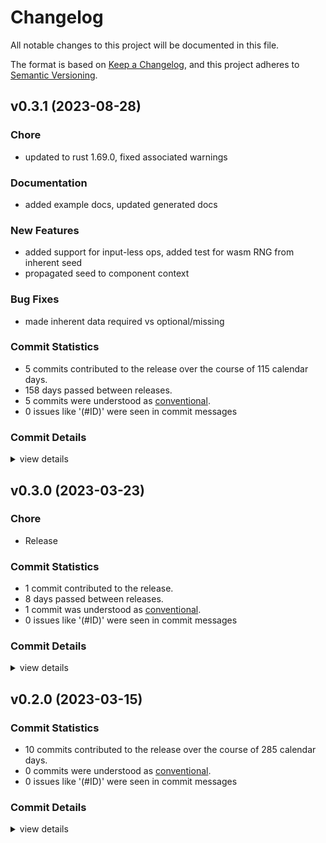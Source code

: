 # Changelog

All notable changes to this project will be documented in this file.

The format is based on [Keep a Changelog](https://keepachangelog.com/en/1.0.0/),
and this project adheres to [Semantic Versioning](https://semver.org/spec/v2.0.0.html).

## v0.3.1 (2023-08-28)

### Chore

 - <csr-id-e561fd668afb1e1af3639c472a893b7fcfe2bf54/> updated to rust 1.69.0, fixed associated warnings

### Documentation

 - <csr-id-0d37e8af72f6578595deb2138b57711a2ff6ceca/> added example docs, updated generated docs

### New Features

 - <csr-id-3213e75c9e1a08db300d521e228d65e27671a779/> added support for input-less ops, added test for wasm RNG from inherent seed
 - <csr-id-33c82afccdbcb4d7cda43e0ae880381501668478/> propagated seed to component context

### Bug Fixes

 - <csr-id-221be200017943aae5d2c78254a8194d72600f7a/> made inherent data required vs optional/missing

### Commit Statistics

<csr-read-only-do-not-edit/>

 - 5 commits contributed to the release over the course of 115 calendar days.
 - 158 days passed between releases.
 - 5 commits were understood as [conventional](https://www.conventionalcommits.org).
 - 0 issues like '(#ID)' were seen in commit messages

### Commit Details

<csr-read-only-do-not-edit/>

<details><summary>view details</summary>

 * **Uncategorized**
    - Added example docs, updated generated docs ([`0d37e8a`](https://github.com/candlecorp/wick/commit/0d37e8af72f6578595deb2138b57711a2ff6ceca))
    - Added support for input-less ops, added test for wasm RNG from inherent seed ([`3213e75`](https://github.com/candlecorp/wick/commit/3213e75c9e1a08db300d521e228d65e27671a779))
    - Made inherent data required vs optional/missing ([`221be20`](https://github.com/candlecorp/wick/commit/221be200017943aae5d2c78254a8194d72600f7a))
    - Updated to rust 1.69.0, fixed associated warnings ([`e561fd6`](https://github.com/candlecorp/wick/commit/e561fd668afb1e1af3639c472a893b7fcfe2bf54))
    - Propagated seed to component context ([`33c82af`](https://github.com/candlecorp/wick/commit/33c82afccdbcb4d7cda43e0ae880381501668478))
</details>

## v0.3.0 (2023-03-23)

### Chore

 - <csr-id-f229d8ee9dbb1c051d18b911bb4ef868b968ea14/> Release

### Commit Statistics

<csr-read-only-do-not-edit/>

 - 1 commit contributed to the release.
 - 8 days passed between releases.
 - 1 commit was understood as [conventional](https://www.conventionalcommits.org).
 - 0 issues like '(#ID)' were seen in commit messages

### Commit Details

<csr-read-only-do-not-edit/>

<details><summary>view details</summary>

 * **Uncategorized**
    - Release ([`f229d8e`](https://github.com/candlecorp/wick/commit/f229d8ee9dbb1c051d18b911bb4ef868b968ea14))
</details>

## v0.2.0 (2023-03-15)

### Commit Statistics

<csr-read-only-do-not-edit/>

 - 10 commits contributed to the release over the course of 285 calendar days.
 - 0 commits were understood as [conventional](https://www.conventionalcommits.org).
 - 0 issues like '(#ID)' were seen in commit messages

### Commit Details

<csr-read-only-do-not-edit/>

<details><summary>view details</summary>

 * **Uncategorized**
    - Fix: updated wick-component-codegen metadata fix: updated cargo deny configuration ([`51406ea`](https://github.com/candlecorp/wick/commit/51406ea741ef3d73389e3859c5a3ee41fba9079f))
    - Unified workspace dependencies, added versions ([`2f2c131`](https://github.com/candlecorp/wick/commit/2f2c13155e236a3d55d31adb2a12b5ea26e89f25))
    - Renamed wasmflow->wick, migrated root-level tests to better locations ([`ed9bef3`](https://github.com/candlecorp/wick/commit/ed9bef306029db64675434500ba7c1519e65478e))
    - Updating dependencies ([`dcd0682`](https://github.com/candlecorp/wick/commit/dcd06825341a4614e372d090d802aa050d66825b))
    - Addressed lint warnings ([`fecabe6`](https://github.com/candlecorp/wick/commit/fecabe673df4d75413fb81c225b1a0fd58924621))
    - Replaced parity-wasm with walrus, fixed lint errors, removed const_err lint. ([`e2492f1`](https://github.com/candlecorp/wick/commit/e2492f1a69188e0255ba9626bb308309e55372b6))
    - Updated lints for latest rust/clippy ([`704eb39`](https://github.com/candlecorp/wick/commit/704eb39a9c762fd0776d725d27af1847192f4dad))
    - Added readmes and rustdoc, fixed public APIs for some misc/ crates, fixed references to old Vino logo ([`13ff70d`](https://github.com/candlecorp/wick/commit/13ff70d4b856874c62e5956e0727032326ce0d45))
    - Updated license details ([`b869153`](https://github.com/candlecorp/wick/commit/b869153f23ce85f93f100b0246bfd51df4c0d847))
    - Global rename of vino->wasmflow ([`2d3654c`](https://github.com/candlecorp/wick/commit/2d3654ce8500af589186e9ff977d03ce89dde11c))
</details>

